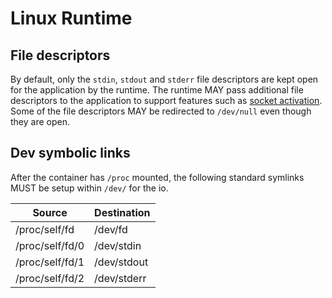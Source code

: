 # Linux Runtime

## File descriptors

By default, only the `stdin`, `stdout` and `stderr` file descriptors are kept open for the application by the runtime.
The runtime MAY pass additional file descriptors to the application to support features such as [socket activation](http://0pointer.de/blog/projects/socket-activated-containers.html).
Some of the file descriptors MAY be redirected to `/dev/null` even though they are open.

## Dev symbolic links

After the container has `/proc` mounted, the following standard symlinks MUST be setup within `/dev/` for the io.

|    Source       | Destination |
| --------------- | ----------- |
| /proc/self/fd   | /dev/fd     |
| /proc/self/fd/0 | /dev/stdin  |
| /proc/self/fd/1 | /dev/stdout |
| /proc/self/fd/2 | /dev/stderr |
